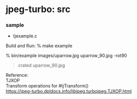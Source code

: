 jpeg-turbo: src
===============



### sample
- tjexample.c
 
Build and Run:
% make example

% bin/example images/uparrow.jpg  uparrow_90.jpg -rot90
> crated uparrow_90.jpg

Reference:  
TJXOP  
Transform operations for #tjTransform()  
https://jpeg-turbo.dpldocs.info/libjpeg.turbojpeg.TJXOP.html  

